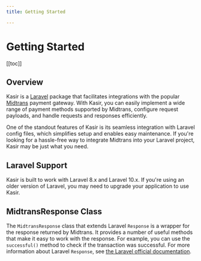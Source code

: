 ```yaml
---
title: Getting Started

---
```


# Getting Started

[[toc]]

## Overview

Kasir is a [Laravel](https://laravel.com) package that facilitates integrations with the popular
[Midtrans](https://midtrans.com) payment gateway. With Kasir, you can easily implement a wide range of payment
methods supported by Midtrans, configure request payloads, and handle requests and responses efficiently.

One of the standout features of Kasir is its seamless integration with Laravel config files, which simplifies setup and
enables easy maintenance. If you're looking for a hassle-free way to integrate Midtrans into your Laravel project, Kasir
may be just what you need.

## Laravel Support

Kasir is built to work with Laravel 8.x and Laravel 10.x. If you're using an older version of Laravel, you may need to
upgrade your application to use Kasir.

## MidtransResponse Class

The `MidtransResponse` class that extends Laravel `Response` is a wrapper for the response returned by Midtrans. It
provides a number of useful methods that make it easy to work with the response. For example, you can use the
`successful()` method to check if the transaction was successful. For more information about Laravel `Response`, see
[the Laravel official documentation](https://laravel.com/docs/10.x/responses).
